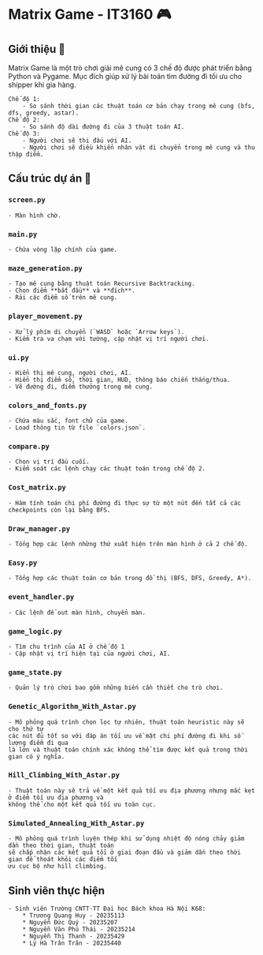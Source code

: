 # Matrix Game - IT3160 🎮

## Giới thiệu 📜
Matrix Game là một trò chơi giải mê cung có 3 chế độ được phát triển bằng Python và Pygame. Mục đích giúp xử lý bài toán tìm đường đi tối ưu cho shipper khi gia hàng.

    Chế độ 1:
        - So sánh thời gian các thuật toán cơ bản chạy trong mê cung (bfs, dfs, greedy, astar).
    Chế độ 2: 
        - So sánh độ dài đường đi của 3 thuật toán AI.
    Chế độ 3:
        - Người chơi sẽ thi đấu với AI.
        - Người chơi sẽ điều khiển nhân vật di chuyển trong mê cung và thu thập điểm.
## Cấu trúc dự án 📂

### `screen.py`
    - Màn hình chờ.

### `main.py`
    - Chứa vòng lặp chính của game.

### `maze_generation.py`
    - Tạo mê cung bằng thuật toán Recursive Backtracking.
    - Chọn điểm **bắt đầu** và **đích**.
    - Rải các điểm số trên mê cung.

### `player_movement.py`
    - Xử lý phím di chuyển (`WASD` hoặc `Arrow keys`).
    - Kiểm tra va chạm với tường, cập nhật vị trí người chơi.

### `ui.py`
    - Hiển thị mê cung, người chơi, AI.
    - Hiển thị điểm số, thời gian, HUD, thông báo chiến thắng/thua.
    - Vẽ đường đi, điểm thưởng trong mê cung.

### `colors_and_fonts.py`
    - Chứa màu sắc, font chữ của game.
    - Load thông tin từ file `colors.json`.

### `compare.py`
    - Chọn vị trí đầu cuối.
    - Kiểm soát các lệnh chạy các thuật toán trong chế độ 2.

### `Cost_matrix.py`
    - Hàm tính toán chi phí đường đi thực sự từ một nút đến tất cả các checkpoints còn lại bằng BFS.

### `Draw_manager.py`
    - Tổng hợp các lệnh những thứ xuất hiện trên màn hình ở cả 2 chế độ.

### `Easy.py`
    - Tổng hợp các thuật toán cơ bản trong đồ thị (BFS, DFS, Greedy, A*).

### `event_handler.py`
    - Các lệnh để out màn hình, chuyển màn.

### `game_logic.py`
    - Tìm chu trình của AI ở chế độ 1
    - Cập nhật vị trí hiện tại của người chơi, AI.

### `game_state.py`
    - Quản lý trò chơi bao gồm những biến cần thiết cho trò chơi.
    
### `Genetic_Algorithm_With_Astar.py`
    - Mô phỏng quá trình chọn lọc tự nhiên, thuật toán heuristic này sẽ cho thứ tự 
    các nút đủ tốt so với đáp án tối ưu về mặt chi phí đường đi khi số lượng điểm đi qua
    là lớn và thuật toán chính xác không thể tìm được kết quả trong thời gian có ý nghĩa.

### `Hill_Climbing_With_Astar.py`
    - Thuật toán này sẽ trả về một kết quả tối ưu địa phương nhưng mắc kẹt ở điểm tối ưu địa phương và
    không thể cho một kết quả tối ưu toàn cục.

### `Simulated_Annealing_With_Astar.py`
    - Mô phỏng quá trình luyện thép khi sử dụng nhiệt độ nóng chảy giảm dần theo thời gian, thuật toán      
    sẽ chấp nhận các kết quả tồi ở giai đoạn đầu và giảm dần theo thời gian để thoát khỏi các điểm tối 
    ưu cục bộ như hill climbing.

## Sinh viên thực hiện
    - Sinh viên Trường CNTT-TT Đại học Bách khoa Hà Nội K68:
        * Trương Quang Huy - 20235113
        * Nguyễn Đức Quý - 20235207
        * Nguyễn Văn Phú Thái - 20235214
        * Nguyễn Thị Thanh - 20235429
        * Lý Hà Trân Trân - 20235440










